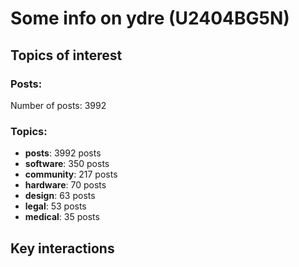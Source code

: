 # Some info on ydre (U2404BG5N)


## Topics of interest

### Posts: 

Number of posts: 3992

### Topics:

* __posts__: 3992 posts
* __software__: 350 posts
* __community__: 217 posts
* __hardware__: 70 posts
* __design__: 63 posts
* __legal__: 53 posts
* __medical__: 35 posts

## Key interactions 

